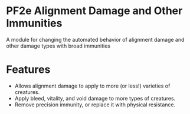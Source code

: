# PF2e Alignment Damage and Other Immunities
A module for changing the automated behavior of alignment damage and other damage types with broad immunities
# Features

* Allows alignment damage to apply to more (or less!) varieties of creatures. 
* Apply bleed, vitality, and void damage to more types of creatures.
* Remove precision immunity, or replace it with physical resistance.